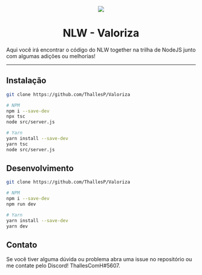 <p align="center" >
<img src="https://i.imgur.com/SbhNaFr.png" />
</p>
<h1 align="center">NLW - Valoriza</h1>

Aqui você irá encontrar o código do NLW together na trilha de NodeJS junto com algumas adições ou melhorias!

---

## Instalação

```bash
git clone https://github.com/ThallesP/Valoriza

# NPM
npm i --save-dev
npx tsc
node src/server.js

# Yarn
yarn install --save-dev
yarn tsc
node src/server.js

```

## Desenvolvimento

```bash
git clone https://github.com/ThallesP/Valoriza

# NPM
npm i --save-dev
npm run dev

# Yarn
yarn install --save-dev
yarn dev

```

## Contato

Se você tiver alguma dúvida ou problema abra uma issue no repositório ou me contate pelo Discord! ThallesComH#5607.
